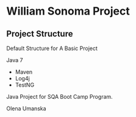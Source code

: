 # William Sonoma Project
## Project Structure

Default Structure for A Basic Project

Java 7

* Maven
* Log4j
* TestNG

Java Project for SQA Boot Camp Program.

Olena Umanska
